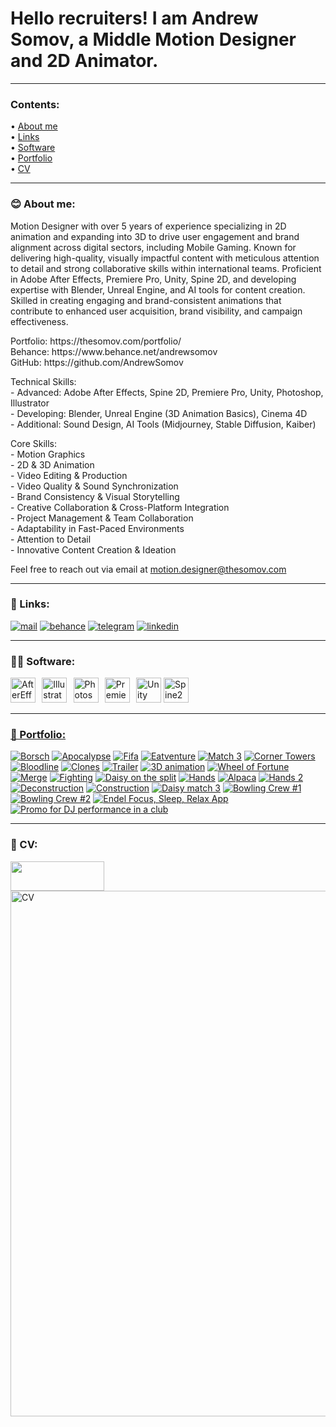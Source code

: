 # Hello recruiters! I am Andrew Somov, a Middle Motion Designer and 2D Animator.

---

### Contents:
<p>&#x2022; <a href="#-about-me">About me</a>
<br />&#x2022; <a href="#-links">Links</a>
<br />&#x2022; <a href="#-software">Software</a>
<br />&#x2022; <a href="#-portfolio">Portfolio</a>
<br />&#x2022; <a href="#-cv">CV</a></p>

---

### 😊 About me:


<p>Motion Designer with over 5 years of experience specializing in 2D animation and expanding into 3D to drive user engagement and brand alignment across digital sectors, including Mobile Gaming. Known for delivering high-quality, visually impactful content with meticulous attention to detail and strong collaborative skills within international teams. Proficient in Adobe After Effects, Premiere Pro, Unity, Spine 2D, and developing expertise with Blender, Unreal Engine, and AI tools for content creation. Skilled in creating engaging and brand-consistent animations that contribute to enhanced user acquisition, brand visibility, and campaign effectiveness.</p>

<p>Portfolio: https://thesomov.com/portfolio/<br />
Behance: https://www.behance.net/andrewsomov<br />
GitHub: https://github.com/AndrewSomov</p>

<p>Technical Skills:<br />
- Advanced: Adobe After Effects, Spine 2D, Premiere Pro, Unity, Photoshop, Illustrator<br />
- Developing: Blender, Unreal Engine (3D Animation Basics), Cinema 4D<br />
- Additional: Sound Design, AI Tools (Midjourney, Stable Diffusion, Kaiber)</p>

<p>Core Skills:<br />
- Motion Graphics<br />
- 2D & 3D Animation<br />
- Video Editing & Production<br />
- Video Quality & Sound Synchronization<br />
- Brand Consistency & Visual Storytelling<br />
- Creative Collaboration & Cross-Platform Integration<br />
- Project Management & Team Collaboration<br />
- Adaptability in Fast-Paced Environments<br />
- Attention to Detail<br />
- Innovative Content Creation & Ideation</p>

<p>Feel free to reach out via email at <a href="mailto:motion.designer@thesomov.com">motion.designer@thesomov.com</a></p>







---

### 🤝 Links:

<a href="mailto:motion.designer@thesomov.com"><img src="images/email.webp" alt="mail" /></a> <a href="https://www.behance.net/andrewsomov"><img src="images/behance.png" alt="behance" /></a> <a href="https://t.me/thesomov"><img src="images/telegram.webp" alt="telegram" /></a> <a href="https://www.linkedin.com/in/andrew-somov/"><img src="images/linkedin.webp" alt="linkedin" /></a>

---

### 👨‍💻 Software:

<a href="https://www.adobe.com/products/aftereffects.html"><img src="https://i123.fastpic.org/big/2024/0212/5c/56fc7fc85bd65fa2d302b6767cbe645c.png" width="40" height="40" alt="AfterEffects" /></a>⠀<a href="https://www.adobe.com/products/illustrator.html"><img src="https://i123.fastpic.org/big/2024/0212/f0/73177b67e1a95de3c3ba94f53fc0f0f0.png" width="40" height="40" alt="Illustrator" /></a>⠀<a href="https://www.adobe.com/products/photoshop.html"><img src="https://i123.fastpic.org/big/2024/0212/20/3adb4f2d1d0e178fbb1493f717280d20.png" width="40" height="40" alt="Photoshop" /></a>⠀<a href="https://www.adobe.com/products/premiere.html"><img src="https://i123.fastpic.org/big/2024/0212/1b/35ff5f3817f24c56078beb390e55cd1b.png" width="40" height="40" alt="PremierePro" /></a>⠀</a><a href="https://unity.com/"><img src="https://cdn-icons-png.freepik.com/512/5969/5969346.png" width="40" height="40" alt="Unity" /></a> <a href="https://esotericsoftware.com/"><img src="https://i123.fastpic.org/big/2024/0212/f9/9d3bd999a96fc0796af00f056a30b0f9.png" width="40" height="40" alt="Spine2D" />


---

### 💼 Portfolio:

[![Borsch](images/Borsch.png)](https://youtu.be/WRooVot2hfY "Borsch")
[![Apocalypse](images/Apocalypse.png)](https://youtu.be/1o7HDHvbt9Q "Apocalypse")
[![Fifa](images/Fifa.png)](https://youtu.be/7spg8IZGds0 "Fifa")
[![Eatventure](images/Eatventure.png)](https://youtu.be/mVoxdA1wxr4 "Eatventure")
[![Match 3](images/Match%203.webp)](https://youtu.be/ay-AtQLMpvo "Match 3")
[![Corner Towers](images/Corner%20Towers.webp)](https://youtu.be/2WUajUQkWiA "Corner Towers")
[![Bloodline](images/Bloodline.webp)](https://youtu.be/WJjGnfpONxg "Bloodline")
[![Clones](images/Clones.webp)](https://youtu.be/skTfyHF4Er8 "Clones")
[![Trailer](images/Trailer.webp)](https://youtu.be/r4Sjhsnp15o "Trailer")
[![3D animation](images/3d%20animation.webp)](https://youtu.be/biKGZTnyjSs "3D animation")
[![Wheel of Fortune](images/Wheel%20of%20Fortune.webp)](https://youtu.be/_DYcJW5NS2A "Wheel of Fortune")
[![Merge](images/Merge.webp)](https://youtu.be/uiUTVDNpzCE "Merge")
[![Fighting](images/Fighting.webp)](https://youtu.be/SJm63-7RaC4 "Fighting")
[![Daisy on the split](images/Daisy%20on%20the%20split.webp)](https://youtu.be/4PouzDkoX-U "Daisy on the split")
[![Hands](images/Hands.webp)](https://youtu.be/0_rXgeDBha4 "Hands")
[![Alpaca](images/Alpaca.webp)](https://youtu.be/QMftMcUcRZo "Alpaca")
[![Hands 2](images/Hands%202.webp)](https://youtu.be/rRDlM0RIsyQ "Hands 2")
[![Deconstruction](images/Deconstruction.webp)](https://youtu.be/YpW2012_VsM "Deconstruction")
[![Construction](images/Construction.webp)](https://youtu.be/Xq2jSq194p0 "Construction")
[![Daisy match 3](images/Daisy%20match%203.webp)](https://youtu.be/t-cOBVSqVOU "Daisy match 3")
[![Bowling Crew #1](images/BowlingCrew1.webp)](https://youtu.be/Mz5we9EB8x4 "Bowling Crew #1")
[![Bowling Crew #2](images/BowlingCrew2.webp)](https://youtu.be/wt1idiICEjI "Bowling Crew #2")
[![Endel Focus, Sleep, Relax App](images/Endel%20Focus,%20Sleep,%20Relax%20App.webp)](https://youtu.be/zhDHqAe-bak "Endel Focus, Sleep, Relax App")
[![Promo for DJ performance in a club](images/Promo%20for%20DJ%20performance%20in%20a%20club.webp)](https://youtu.be/514iu4GWyHw "Promo for DJ performance in a club")

---

### 👔 CV:
<a href="https://andrewsomov.github.io/AndrewSomov/Andrew-Somov_Motion-Designer.pdf">
  <img src="images/download.png" width="150" height="47 alt="download" />
</a><br />
<a href="https://andrewsomov.github.io/AndrewSomov/Andrew-Somov_Motion-Designer.pdf"><img src="images/Andrew-Somov_Motion-Designer.png" width="595" height="841" alt="CV" /></a>
